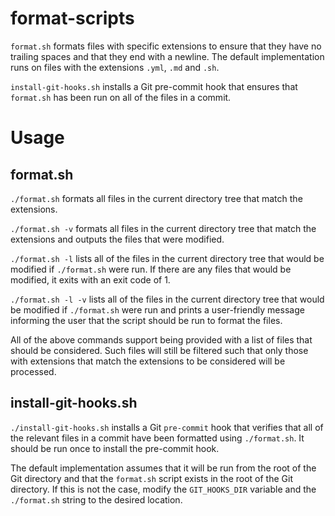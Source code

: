format-scripts
==============
`format.sh` formats files with specific extensions to ensure that they have no trailing spaces and
that they end with a newline. The default implementation runs on files with the extensions `.yml`,
`.md` and `.sh`.

`install-git-hooks.sh` installs a Git pre-commit hook that ensures that `format.sh`
has been run on all of the files in a commit.

Usage
=====

format.sh
---------
`./format.sh` formats all files in the current directory tree that match the extensions.

`./format.sh -v` formats all files in the current directory tree that match the extensions and
outputs the files that were modified.

`./format.sh -l` lists all of the files in the current directory tree that would be modified if
`./format.sh` were run. If there are any files that would be modified, it exits with an exit code of
1.

`./format.sh -l -v` lists all of the files in the current directory tree that would be modified if
`./format.sh` were run and prints a user-friendly message informing the user that the script should
be run to format the files.

All of the above commands support being provided with a list of files that should be considered.
Such files will still be filtered such that only those with extensions that match the extensions to
be considered will be processed.

install-git-hooks.sh
--------------------
`./install-git-hooks.sh` installs a Git `pre-commit` hook that verifies that all of the relevant
files in a commit have been formatted using `./format.sh`. It should be run once to install the
pre-commit hook.

The default implementation assumes that it will be run from the root of the Git directory and that
the `format.sh` script exists in the root of the Git directory. If this is not the case, modify the
`GIT_HOOKS_DIR` variable and the `./format.sh` string to the desired location.
